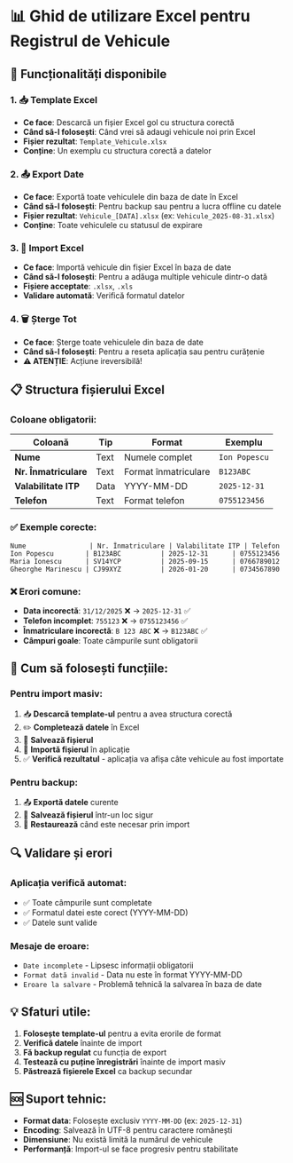 # 📊 Ghid de utilizare Excel pentru Registrul de Vehicule

## 🔧 Funcționalități disponibile

### 1. 📥 **Template Excel**
- **Ce face**: Descarcă un fișier Excel gol cu structura corectă
- **Când să-l folosești**: Când vrei să adaugi vehicule noi prin Excel
- **Fișier rezultat**: `Template_Vehicule.xlsx`
- **Conține**: Un exemplu cu structura corectă a datelor

### 2. 📤 **Export Date**
- **Ce face**: Exportă toate vehiculele din baza de date în Excel
- **Când să-l folosești**: Pentru backup sau pentru a lucra offline cu datele
- **Fișier rezultat**: `Vehicule_[DATA].xlsx` (ex: `Vehicule_2025-08-31.xlsx`)
- **Conține**: Toate vehiculele cu statusul de expirare

### 3. 📂 **Import Excel**
- **Ce face**: Importă vehicule din fișier Excel în baza de date
- **Când să-l folosești**: Pentru a adăuga multiple vehicule dintr-o dată
- **Fișiere acceptate**: `.xlsx`, `.xls`
- **Validare automată**: Verifică formatul datelor

### 4. 🗑️ **Șterge Tot**
- **Ce face**: Șterge toate vehiculele din baza de date
- **Când să-l folosești**: Pentru a reseta aplicația sau pentru curățenie
- **⚠️ ATENȚIE**: Acțiune ireversibilă!

## 📋 Structura fișierului Excel

### Coloane obligatorii:
| Coloană | Tip | Format | Exemplu |
|---------|-----|--------|---------|
| **Nume** | Text | Numele complet | `Ion Popescu` |
| **Nr. Înmatriculare** | Text | Format înmatriculare | `B123ABC` |
| **Valabilitate ITP** | Data | YYYY-MM-DD | `2025-12-31` |
| **Telefon** | Text | Format telefon | `0755123456` |

### ✅ Exemple corecte:
```
Nume                | Nr. Înmatriculare | Valabilitate ITP | Telefon
Ion Popescu        | B123ABC          | 2025-12-31      | 0755123456
Maria Ionescu      | SV14YCP          | 2025-09-15      | 0766789012
Gheorghe Marinescu | CJ99XYZ          | 2026-01-20      | 0734567890
```

### ❌ Erori comune:
- **Data incorectă**: `31/12/2025` ❌ → `2025-12-31` ✅
- **Telefon incomplet**: `755123` ❌ → `0755123456` ✅
- **Înmatriculare incorectă**: `B 123 ABC` ❌ → `B123ABC` ✅
- **Câmpuri goale**: Toate câmpurile sunt obligatorii

## 🚀 Cum să folosești funcțiile:

### Pentru import masiv:
1. 📥 **Descarcă template-ul** pentru a avea structura corectă
2. ✏️ **Completează datele** în Excel
3. 💾 **Salvează fișierul**
4. 📂 **Importă fișierul** în aplicație
5. ✅ **Verifică rezultatul** - aplicația va afișa câte vehicule au fost importate

### Pentru backup:
1. 📤 **Exportă datele** curente
2. 💾 **Salvează fișierul** într-un loc sigur
3. 🔄 **Restaurează** când este necesar prin import

## 🔍 Validare și erori

### Aplicația verifică automat:
- ✅ Toate câmpurile sunt completate
- ✅ Formatul datei este corect (YYYY-MM-DD)
- ✅ Datele sunt valide

### Mesaje de eroare:
- `Date incomplete` - Lipsesc informații obligatorii
- `Format dată invalid` - Data nu este în format YYYY-MM-DD
- `Eroare la salvare` - Problemă tehnică la salvarea în baza de date

## 💡 Sfaturi utile:

1. **Folosește template-ul** pentru a evita erorile de format
2. **Verifică datele** înainte de import
3. **Fă backup regulat** cu funcția de export
4. **Testează cu puține înregistrări** înainte de import masiv
5. **Păstrează fișierele Excel** ca backup secundar

## 🆘 Suport tehnic:

- **Format data**: Folosește exclusiv `YYYY-MM-DD` (ex: `2025-12-31`)
- **Encoding**: Salvează în UTF-8 pentru caractere românești
- **Dimensiune**: Nu există limită la numărul de vehicule
- **Performanță**: Import-ul se face progresiv pentru stabilitate
